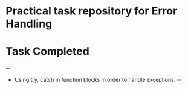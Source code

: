 # Practical task repository for Error Handling

# Task Completed
--
* Using try, catch in function blocks in order to handle exceptions. 
--
